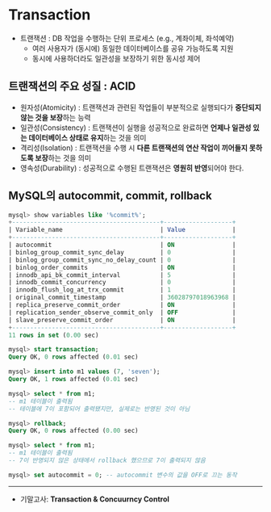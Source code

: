 # Transaction

- 트랜잭션 : DB 작업을 수행하는 단위 프로세스 (e.g., 계좌이체, 좌석예약)
  - 여러 사용자가 (동시에) 동일한 데이터베이스를 공유 가능하도록 지원
  - 동시에 사용하더라도 일관성을 보장하기 위한 동시성 제어

## 트랜잭션의 주요 성질 : **ACID**

- 원자성(Atomicity) : 트랜잭션과 관련된 작업들이 부분적으로 실행되다가 **중단되지 않는 것을 보장**하는 능력
- 일관성(Consistency) : 트랜잭션이 실행을 성공적으로 완료하면 **언제나 일관성 있는 데이터베이스 상태로 유지**하는 것을 의미
- 격리성(Isolation) : 트랜잭션을 수행 시 **다른 트랜잭션의 연산 작업이 끼어들지 못하도록 보장**하는 것을 의미
- 영속성(Durability) : 성공적으로 수행된 트랜잭션은 **영원히 반영**되어야 한다.

## MySQL의 autocommit, commit, rollback

```sql
mysql> show variables like '%commit%';
+-----------------------------------------+-------------------+
| Variable_name                           | Value             |
+-----------------------------------------+-------------------+
| autocommit                              | ON                |
| binlog_group_commit_sync_delay          | 0                 |
| binlog_group_commit_sync_no_delay_count | 0                 |
| binlog_order_commits                    | ON                |
| innodb_api_bk_commit_interval           | 5                 |
| innodb_commit_concurrency               | 0                 |
| innodb_flush_log_at_trx_commit          | 1                 |
| original_commit_timestamp               | 36028797018963968 |
| replica_preserve_commit_order           | ON                |
| replication_sender_observe_commit_only  | OFF               |
| slave_preserve_commit_order             | ON                |
+-----------------------------------------+-------------------+
11 rows in set (0.00 sec)
```

```sql
mysql> start transaction;
Query OK, 0 rows affected (0.01 sec)

mysql> insert into m1 values (7, 'seven');
Query OK, 1 rows affected (0.01 sec)

mysql> select * from m1;
-- m1 테이블이 출력됨
-- 테이블에 7이 포함되어 출력됐지만, 실제로는 반영된 것이 아님

mysql> rollback;
Query OK, 0 rows affected (0.00 sec)

mysql> select * from m1;
-- m1 테이블이 출력됨
-- 7이 반영되지 않은 상태에서 rollback 했으므로 7이 출력되지 않음
```

```sql
mysql> set autocommit = 0; -- autocommit 변수의 값을 OFF로 끄는 동작
```

---

- 기말고사: **Transaction & Concuurncy Control**
